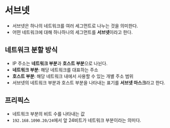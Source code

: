 # 서브넷
- 서브넷은 하나의 네트워크를 여러 세그먼트로 나누는 것을 의미한다.
- 어떤 네트워크에 대해 하나하나의 세그먼트를 **서브넷**이라고 한다.

## 네트워크 분할 방식
- IP 주소는 **네트워크 부분**과 **호스트 부분**으로 나뉜다.
- **네트워크 부분**: 해당 네트워크를 대표하는 주소
- **호스트 부분**: 해당 네트워크 내에서 사용할 수 있는 개별 주소 범위
- 서브넷의 네트워크 부분과 호스트 부분을 나타내는 표기를 **서브넷 마스크**라고 한다.

## 프리픽스
- 네트워크 부분의 비트 수를 나타내는 값
- `192.168.1090.20/24`에서 앞 24비트가 네트워크 부분이라는 의미다.